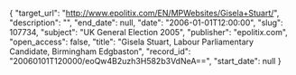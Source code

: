 {
  "target_url": "http://www.epolitix.com/EN/MPWebsites/Gisela+Stuart/", 
  "description": "", 
  "end_date": null, 
  "date": "2006-01-01T12:00:00", 
  "slug": 107734, 
  "subject": "UK General Election 2005", 
  "publisher": "epolitix.com", 
  "open_access": false, 
  "title": "Gisela Stuart, Labour Parliamentary Candidate, Birmingham Edgbaston", 
  "record_id": "20060101T120000/eoQw4B2uzh3H582b3VdNeA==", 
  "start_date": null
}

